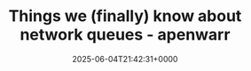 ---
title: Things we (finally) know about network queues - apenwarr
slug: 20250604T214231
date: 2025-06-04T21:42:31+0000
params:
  url: https://apenwarr.ca/log/20170814
tags:
- pubsub
- architecture
- to-read
---